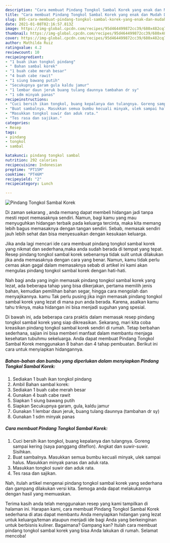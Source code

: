 ```yaml
---
description: "Cara membuat Pindang Tongkol Sambal Korek yang enak dan Mudah Dibuat"
title: "Cara membuat Pindang Tongkol Sambal Korek yang enak dan Mudah Dibuat"
slug: 895-cara-membuat-pindang-tongkol-sambal-korek-yang-enak-dan-mudah-dibuat
date: 2021-01-08T02:16:57.813Z
image: https://img-global.cpcdn.com/recipes/95d464499872cc39/680x482cq70/pindang-tongkol-sambal-korek-foto-resep-utama.jpg
thumbnail: https://img-global.cpcdn.com/recipes/95d464499872cc39/680x482cq70/pindang-tongkol-sambal-korek-foto-resep-utama.jpg
cover: https://img-global.cpcdn.com/recipes/95d464499872cc39/680x482cq70/pindang-tongkol-sambal-korek-foto-resep-utama.jpg
author: Mathilda Ruiz
ratingvalue: 4.2
reviewcount: 10
recipeingredient:
- "1 buah ikan tongkol pindang"
- " Bahan sambal korek"
- "1 buah cabe merah besar"
- "4 buah cabe rawit"
- "1 siung bawang putih"
- "Secukupnya garam gula kaldu jamur"
- "1 lembar daun jeruk buang tulang daunnya tambahan dr sy"
- "1 sdm minyak panas"
recipeinstructions:
- "Cuci bersih ikan tongkol, buang kepalanya dan tulangnya. Goreng sampai kering (saya panggang diteflon). Angkat dan suwir-suwir. Sisihkan."
- "Buat sambalnya. Masukkan semua bumbu kecuali minyak, ulek sampai halus. Masukkan minyak panas dan aduk rata."
- "Masukkan tongkol suwir dan aduk rata."
- "Tes rasa dan sajikan."
categories:
- Resep
tags:
- pindang
- tongkol
- sambal

katakunci: pindang tongkol sambal 
nutrition: 292 calories
recipecuisine: Indonesian
preptime: "PT15M"
cooktime: "PT46M"
recipeyield: "2"
recipecategory: Lunch

---
```



![Pindang Tongkol Sambal Korek](https://img-global.cpcdn.com/recipes/95d464499872cc39/680x482cq70/pindang-tongkol-sambal-korek-foto-resep-utama.jpg)

Di zaman  sekarang , anda memang dapat membeli hidangan jadi tanpa mesti repot memasaknya sendiri. Namun, bagi kamu yang mau menyuguhkan hidangan terbaik pada keluarga tercinta, maka kita memang lebih bagus memasaknya dengan tangan sendiri. Sebab, memasak sendiri jauh lebih sehat dan bisa menyesuaikan dengan kesukaan keluarga.

Jika anda lagi mencari ide cara membuat pindang tongkol sambal korek yang nikmat dan sederhana,maka anda sudah berada di tempat yang tepat. Resep pindang tongkol sambal korek  sebenarnya tidak sulit untuk dilakukan jika anda memasaknya dengan cara yang benar. Namun, kamu tidak perlu cemas akan gagal dalam memasaknya 
sebab di artikel ini kami akan mengulas pindang tongkol sambal korek dengan hati-hati.  



Nah bagi anda yang ingin memasak pindang tongkol sambal korek yang lezat, ada beberapa tahap yang bisa dikerjakan, pertama memilih jenis bahan, kemudian pemilihan bahan segar, hingga cara mengolah dan menyajikannya. kamu Tak perlu pusing jika ingin memasak pindang tongkol sambal korek yang lezat di mana pun anda berada. Karena, asalkan kamu  tahu triknya, maka hidangan ini bisa menjadi suguhan yang spesial.

Di bawah ini, ada beberapa cara praktis  dalam memasak resep pindang tongkol sambal korek yang siap dikreasikan. Sekarang, mari kita coba kreasikan pindang tongkol sambal korek sendiri di rumah. Tetap berbahan sederhana, sajian ini bisa memberi manfaat dalam membantu menjaga kesehatan tubuhmu sekeluarga. Anda dapat membuat Pindang Tongkol Sambal Korek menggunakan 8 bahan dan 4 tahap pembuatan. Berikut ini cara untuk menyiapkan hidangannya.

<!--inarticleads1-->

##### Bahan-bahan dan bumbu yang diperlukan dalam menyiapkan Pindang Tongkol Sambal Korek:

1. Sediakan 1 buah ikan tongkol pindang
1. Ambil  Bahan sambal korek:
1. Sediakan 1 buah cabe merah besar
1. Gunakan 4 buah cabe rawit
1. Siapkan 1 siung bawang putih
1. Siapkan Secukupnya garam, gula, kaldu jamur
1. Gunakan 1 lembar daun jeruk, buang tulang daunnya (tambahan dr sy)
1. Gunakan 1 sdm minyak panas




<!--inarticleads2-->

##### Cara membuat Pindang Tongkol Sambal Korek:

1. Cuci bersih ikan tongkol, buang kepalanya dan tulangnya. Goreng sampai kering (saya panggang diteflon). Angkat dan suwir-suwir. Sisihkan.
1. Buat sambalnya. Masukkan semua bumbu kecuali minyak, ulek sampai halus. Masukkan minyak panas dan aduk rata.
1. Masukkan tongkol suwir dan aduk rata.
1. Tes rasa dan sajikan.




Nah, itulah artikel mengenai  pindang tongkol sambal korek  yang sederhana dan gampang dilakukan versi kita. Semoga anda dapat melakukannya dengan hasil yang memuaskan. 

Terima kasih anda telah menggunakan resep yang kami tampilkan di halaman ini. Harapan kami, cara membuat  Pindang Tongkol Sambal Korek sederhana di atas dapat membantu Anda menyiapkan hidangan yang lezat untuk keluarga/teman ataupun menjadi ide bagi Anda yang berkeinginan untuk berbisnis kuliner. Bagaimana? Gampang kan? Itulah cara membuat pindang tongkol sambal korek yang bisa Anda lakukan di rumah. Selamat mencoba!

